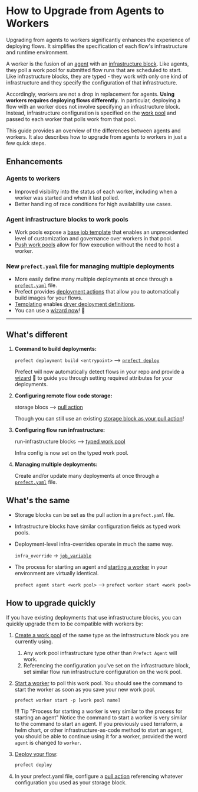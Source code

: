 # How to Upgrade from Agents to Workers

Upgrading from agents to workers significantly enhances the experience of deploying flows. It simplifies the specification of each flow's infrastructure and runtime environment. 

A worker is the fusion of an [agent](/concepts/agents/) with an [infrastructure block](/concepts/infrastructure/). Like agents, they poll a work pool for submitted flow runs that are scheduled to start. Like infrastructure blocks, they are typed - they work with only one kind of infrastructure and they specify the configuration of that infrastructure.

Accordingly, workers are not a drop in replacement for agents. **Using workers requires deploying flows differently.** In particular, deploying a flow with an worker does not involve specifying an infrastructure block. Instead, infrastructure configuration is specified on the [work pool](/concepts/work-pools/) and passed to each worker that polls work from that pool.

This guide provides an overview of the differences between agents and workers. It also describes how to upgrade from agents to workers in just a few quick steps.

## Enhancements

### Agents to workers

- Improved visibility into the status of each worker, including when a worker was started and when it last polled.
- Better handling of race conditions for high availability use cases.

### Agent infrastructure blocks to work pools

- Work pools expose a [base job template](/concepts/work-pools/#base-job-template) that enables an unprecedented level of customization and governance over workers in that pool.
- [Push work pools](/guides/deployment/push-work-pools/) allow for flow execution without the need to host a worker.

### New `prefect.yaml` file for managing multiple deployments

- More easily define many multiple deployments at once through a [`prefect.yaml`](/concepts/deployments/#managing-deployments) file.
- Prefect provides [deployment actions](/concepts/deployments/#deployment-actions) that allow you to automatically build images for your flows.
- [Templating](/concepts/deployments/#templating-options) enables [dryer deployment definitions](/concepts/deployments/#reusing-configuration-across-deployments).
- You can use a [wizard now](/#step-5-deploy-the-flow)! 🧙

----------

## What's different

1. **Command to build deployments:** 
    
    `prefect deployment build <entrypoint>` --> [`prefect deploy`](/concepts/deployments/#deployment-declaration-reference) 
    
    Prefect will now automatically detect flows in your repo and provide a [wizard](/#step-5-deploy-the-flow) 🧙 to guide you through setting required attributes for your deployments.

2. **Configuring remote flow code storage:** 
    
    storage blocs --> [pull action](/concepts/deployments/#the-pull-action)
    
    Though you can still use an existing [storage block as your pull action](/guides/deployment/storage-guide/)!

3. **Configuring flow run infrastructure:** 
    
    run-infrastructure blocks --> [typed work pool](/concepts/work-pools/#worker-types) 
    
    Infra config is now set on the typed work pool.

4. **Managing multiple deployments:**
    
    Create and/or update many deployments at once through a [`prefect.yaml`](/concepts/deployments/#managing-deployments) file.


## What's the same

- Storage blocks can be set as the pull action in a `prefect.yaml` file.
- Infrastructure blocks have similar configuration fields as typed work pools.
- Deployment-level infra-overrides operate in much the same way. 

    `infra_override` -> [`job_variable`](/concepts/deployments/#work-pool-fields)

- The process for starting an agent and [starting a worker](/concepts/work-pools/#starting-a-worker) in your environment are virtually identical.
    
    `prefect agent start <work pool>` --> `prefect worker start <work pool>`


## How to upgrade quickly

If you have existing deployments that use infrastructure blocks, you can quickly upgrade them to be compatible with workers by:

1. [Create a work pool](/concepts/work-pools/#work-pool-configuration) of the same type as the infrastructure block you are currently using.

    1. Any work pool infrastructure type other than `Prefect Agent` will work.
    2. Referencing the configuration you've set on the infrastructure block, set similar flow run infrastructure configuration on the work pool.

2. [Start a worker](/concepts/work-pools/#starting-a-worker) to poll this work pool. You should see the command to start the worker as soon as you save your new work pool. 

    ```
    prefect worker start -p [work pool name]
    ```

    !!! Tip "Process for starting a worker is very similar to the process for starting an agent"
        Notice the command to start a worker is very similar to the command to start an agent. If you previously used terraform, a helm chart, or other infrastructure-as-code method to start an agent, you should be able to continue using it for a worker, provided the word `agent` is changed to `worker`.

3. [Deploy your flow](/concepts/deployments/#deployment-mechanics):
    ```bash
    prefect deploy
    ```
4. In your prefect.yaml file, configure a [pull action](/guides/deployment/storage-guide/) referencing whatever configuration you used as your storage block.

